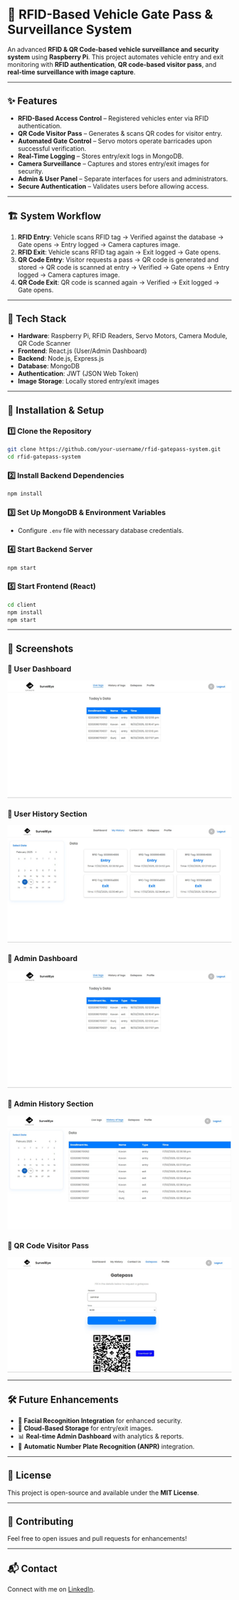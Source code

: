 # 🚗 RFID-Based Vehicle Gate Pass & Surveillance System

An advanced **RFID & QR Code-based vehicle surveillance and security system** using **Raspberry Pi**. This project automates vehicle entry and exit monitoring with **RFID authentication**, **QR code-based visitor pass**, and **real-time surveillance with image capture**.

---

## ✨ Features
- **RFID-Based Access Control** – Registered vehicles enter via RFID authentication.
- **QR Code Visitor Pass** – Generates & scans QR codes for visitor entry.
- **Automated Gate Control** – Servo motors operate barricades upon successful verification.
- **Real-Time Logging** – Stores entry/exit logs in MongoDB.
- **Camera Surveillance** – Captures and stores entry/exit images for security.
- **Admin & User Panel** – Separate interfaces for users and administrators.
- **Secure Authentication** – Validates users before allowing access.

---

## 🏗 System Workflow
1. **RFID Entry**: Vehicle scans RFID tag → Verified against the database → Gate opens → Entry logged → Camera captures image.
2. **RFID Exit**: Vehicle scans RFID tag again → Exit logged → Gate opens.
3. **QR Code Entry**: Visitor requests a pass → QR code is generated and stored → QR code is scanned at entry → Verified → Gate opens → Entry logged → Camera captures image.
4. **QR Code Exit**: QR code is scanned again → Verified → Exit logged → Gate opens.

---

## 🔧 Tech Stack
- **Hardware**: Raspberry Pi, RFID Readers, Servo Motors, Camera Module, QR Code Scanner
- **Frontend**: React.js (User/Admin Dashboard)
- **Backend**: Node.js, Express.js
- **Database**: MongoDB
- **Authentication**: JWT (JSON Web Token)
- **Image Storage**: Locally stored entry/exit images

---

## 🚀 Installation & Setup
### 1️⃣ Clone the Repository
```sh
git clone https://github.com/your-username/rfid-gatepass-system.git
cd rfid-gatepass-system
```

### 2️⃣ Install Backend Dependencies
```sh
npm install
```

### 3️⃣ Set Up MongoDB & Environment Variables
- Configure `.env` file with necessary database credentials.

### 4️⃣ Start Backend Server
```sh
npm start
```

### 5️⃣ Start Frontend (React)
```sh
cd client
npm install
npm start
```

---

## 📸 Screenshots

### 🔹 User Dashboard  
![User Dashboard](Screenshots/AdminDashboard.jpg)  

### 🔹 User History Section  
![User History Section](Screenshots/UserHistory.jpg)  

### 🔹 Admin Dashboard  
![Admin Dashboard](Screenshots/AdminDashboard.jpg)

### 🔹 Admin History Section  
![Admin History Section](Screenshots/AdminHistory.jpg)

### 🔹 QR Code Visitor Pass  
![QR Code Visitor Pass](Screenshots/GatePass.jpg)  

---

## 🛠 Future Enhancements
- 🔐 **Facial Recognition Integration** for enhanced security.
- 📡 **Cloud-Based Storage** for entry/exit images.
- 📊 **Real-time Admin Dashboard** with analytics & reports.
- 🛑 **Automatic Number Plate Recognition (ANPR)** integration.

---

## 📜 License
This project is open-source and available under the **MIT License**.

---

## 🤝 Contributing
Feel free to open issues and pull requests for enhancements!

---

## 📬 Contact
Connect with me on [LinkedIn](https://www.linkedin.com/in/kavan-patel-763319251/).


